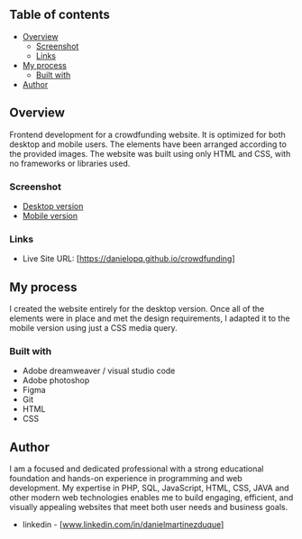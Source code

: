 

## Table of contents

- [Overview](#overview)
  - [Screenshot](#screenshot)
  - [Links](#links)
- [My process](#my-process)
  - [Built with](#built-with)
- [Author](#author)


## Overview

Frontend development for a crowdfunding website. It is optimized for both desktop and mobile users. The elements have been arranged according to the provided images. The website was built using only HTML and CSS, with no frameworks or libraries used.

### Screenshot

- [Desktop version](https://github.com/danielopq/crowdfunding/blob/main/screenshots/desktop.jpg)
- [Mobile version](https://github.com/danielopq/crowdfunding/blob/main/screenshots/mobile.jpg)


### Links

- Live Site URL: [https://danielopq.github.io/crowdfunding]

## My process

I created the website entirely for the desktop version. Once all of the elements were in place and met the design requirements, I adapted it to the mobile version using just a CSS media query.

### Built with

- Adobe dreamweaver / visual studio code
- Adobe photoshop
- Figma
- Git
- HTML
- CSS

## Author

I am a focused and dedicated professional with a strong educational foundation and hands-on experience in programming and web development. My expertise in PHP, SQL, JavaScript, HTML, CSS, JAVA and other modern web technologies enables me to build engaging, efficient, and visually appealing websites that meet both user needs and business goals.

- linkedin - [www.linkedin.com/in/danielmartinezduque]

